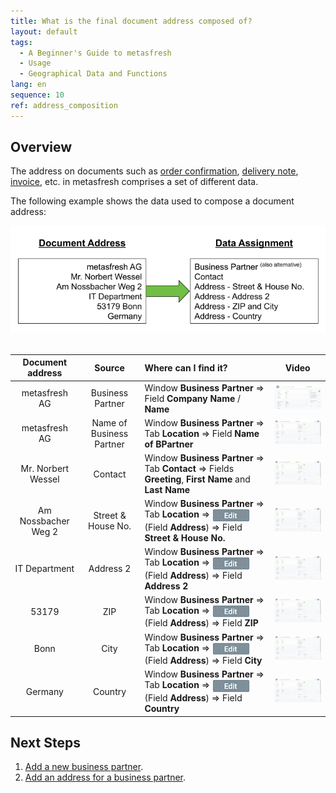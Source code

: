 ```yaml
---
title: What is the final document address composed of?
layout: default
tags:
  - A Beginner's Guide to metasfresh
  - Usage
  - Geographical Data and Functions
lang: en
sequence: 10
ref: address_composition
---
```


## Overview
The address on documents such as [order confirmation](SalesOrder_recording), [delivery note](Ship_SalesOrder), [invoice](Invoice_SalesOrder), etc. in metasfresh comprises a set of different data.

The following example shows the data used to compose a document address:

![Fig.: Data assigned to document address](assets/Address_composition.png)
<br><br>

| Document address | Source | Where can I find it? | Video |
| :---: | :---: | :--- | :---: |
| metasfresh AG | Business Partner | Window **Business Partner** &#8658; Field **Company Name** / **Name** | <kbd><a href="assets/Address_composition_BPartner.gif" title="Click to enlarge"><img src="assets/Address_composition_BPartner.gif" alt="GIF: Enter company name / business partner name" style="width:200px"></a></kbd> |
| metasfresh AG | Name of Business Partner | Window **Business Partner** &#8658; Tab **Location** &#8658; Field **Name of BPartner** | <kbd><a href="assets/Address_composition_alternativeBP.gif" title="Click to enlarge"><img src="assets/Address_composition_alternativeBP.gif" alt="GIF: Enter an alternative business partner name" style="width:200px"></a></kbd> |
| Mr. Norbert Wessel | Contact | Window **Business Partner** &#8658; Tab **Contact** &#8658; Fields **Greeting**, **First Name** and **Last Name** | <kbd><a href="assets/Address_composition_Contact.gif" title="Click to enlarge"><img src="assets/Address_composition_Contact.gif" alt="GIF: Enter contact information" style="width:200px"></a></kbd> |
| Am Nossbacher Weg 2 | Street & House No. | Window **Business Partner** &#8658; Tab **Location** &#8658; <img src="assets/Edit_address_button.png" alt="Enter address - 'Edit' button" style="width:60px; vertical-align: middle;"> (Field **Address**) &#8658; Field **Street & House No.** | <kbd><a href="assets/Address_composition_Address.gif" title="Click to enlarge"><img src="assets/Address_composition_Address.gif" alt="GIF: Enter address information" style="width:200px"></a></kbd> |
| IT Department | Address 2 | Window **Business Partner** &#8658; Tab **Location** &#8658; <img src="assets/Edit_address_button.png" alt="Enter address - 'Edit' button" style="width:60px; vertical-align: middle;"> (Field **Address**) &#8658; Field **Address 2** | <kbd><a href="assets/Address_composition_Address.gif" title="Click to enlarge"><img src="assets/Address_composition_Address.gif" alt="GIF: Enter address information" style="width:200px"></a></kbd> |
| 53179 | ZIP | Window **Business Partner** &#8658; Tab **Location** &#8658; <img src="assets/Edit_address_button.png" alt="Enter address - 'Edit' button" style="width:60px; vertical-align: middle;"> (Field **Address**) &#8658; Field **ZIP** | <kbd><a href="assets/Address_composition_Address.gif" title="Click to enlarge"><img src="assets/Address_composition_Address.gif" alt="GIF: Enter address information" style="width:200px"></a></kbd> |
| Bonn | City | Window **Business Partner** &#8658; Tab **Location** &#8658; <img src="assets/Edit_address_button.png" alt="Enter address - 'Edit' button" style="width:60px; vertical-align: middle;"> (Field **Address**) &#8658; Field **City** | <kbd><a href="assets/Address_composition_Address.gif" title="Click to enlarge"><img src="assets/Address_composition_Address.gif" alt="GIF: Enter address information" style="width:200px"></a></kbd> |
| Germany | Country | Window **Business Partner** &#8658; Tab **Location** &#8658; <img src="assets/Edit_address_button.png" alt="Enter address - 'Edit' button" style="width:60px; vertical-align: middle;"> (Field **Address**) &#8658; Field **Country** | <kbd><a href="assets/Address_composition_Address.gif" title="Click to enlarge"><img src="assets/Address_composition_Address.gif" alt="GIF: Enter address information" style="width:200px"></a></kbd> |

## Next Steps
1. [Add a new business partner](New_Business_Partner).
1. [Add an address for a business partner](Add_address_tab).
